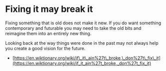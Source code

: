 # Fixing it may break it

Fixing something that is old does not make it new. If you do want something contemporary and futurable you may need to take the old bits and reimagine them into an entirely new thing.

Looking back at the way things were done in the past may not always help you create a good vision for the future.

* [https://en.wiktionary.org/wiki/if\_it\_ain%27t\_broke,\_don%27t\_fix\_it](https://en.wiktionary.org/wiki/if_it_ain%27t_broke,_don%27t_fix_it)
